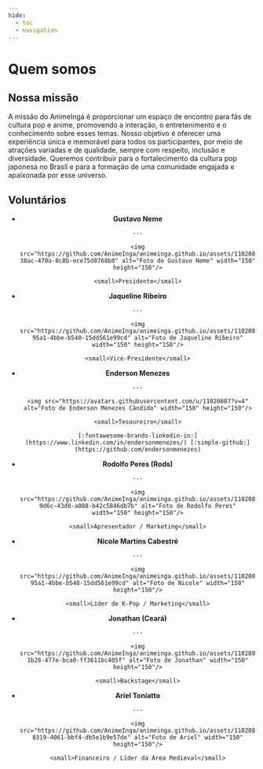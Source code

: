 ```yaml
---
hide:
  - toc
  - navigation
---
```


# Quem somos

## Nossa missão

A missão do AnimeIngá é proporcionar um espaço de encontro para fãs de cultura pop e anime, promovendo a interação, o entretenimento e o conhecimento sobre esses temas. Nosso objetivo é oferecer uma experiência única e memorável para todos os participantes, por meio de atrações variadas e de qualidade, sempre com respeito, inclusão e diversidade. Queremos contribuir para o fortalecimento da cultura pop japonesa no Brasil e para a formação de uma comunidade engajada e apaixonada por esse universo.

## Voluntários

<div class="grid cards" style="text-align: center;" markdown>

- **Gustavo Neme**

      ---

      <img src="https://github.com/AnimeInga/animeinga.github.io/assets/11020807/0594ed85-38ac-470a-8c8b-ece75d8768b0" alt="Foto de Gustavo Neme" width="150" height="150"/>

      <small>Presidente</small>

- **Jaqueline Ribeiro**

      ---

      <img src="https://github.com/AnimeInga/animeinga.github.io/assets/11020807/77eedaf0-95a1-4bbe-b540-15dd561e99cd" alt="Foto de Jaqueline Ribeiro" width="150" height="150"/>

      <small>Vice-Presidente</small>

- **Enderson Menezes**

      ---

      <img src="https://avatars.githubusercontent.com/u/11020807?v=4" alt="Foto de Enderson Menezes Cândido" width="150" height="150"/>

      <small>Tesoureiro</small>

      [:fontawesome-brands-linkedin-in:](https://www.linkedin.com/in/endersonmenezes/) [:simple-github:](https://github.com/endersonmenezes)

- **Rodolfo Peres (Rods)**

      ---

      <img src="https://github.com/AnimeInga/animeinga.github.io/assets/11020807/94c272fa-9d6c-43d0-a088-b42c5846db7b" alt="Foto de Rodolfo Peres" width="150" height="150"/>

      <small>Apresentador / Marketing</small>

- **Nicole Martins Cabestré**

      ---

      <img src="https://github.com/AnimeInga/animeinga.github.io/assets/11020807/77eedaf0-95a1-4bbe-b540-15dd561e99cd" alt="Foto de Nicole" width="150" height="150"/>

      <small>Líder de K-Pop / Marketing</small>

- **Jonathan (Ceará)**

      ---

      <img src="https://github.com/AnimeInga/animeinga.github.io/assets/11020807/c696cdb8-1b28-477e-bca0-ff3611bc405f" alt="Foto de Jonathan" width="150" height="150"/>

      <small>Backstage</small>

- **Ariel Toniatto**

      ---

      <img src="https://github.com/AnimeInga/animeinga.github.io/assets/11020807/9a59f1e3-8319-4061-bbf4-db5e1b9e57de" alt="Foto de Ariel" width="150" height="150"/>

      <small>Financeiro / Líder da Área Medieval</small>

</div>

